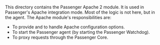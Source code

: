 This directory contains the Passenger Apache 2 module. It is used in Passenger's Apache integration mode. Most of the logic is not here, but in the agent. The Apache module's responsibilities are:

 * To provide and to handle Apache configuration options.
 * To start the Passenger agent (by starting the Passenger Watchdog).
 * To proxy requests through the Passenger Core.
